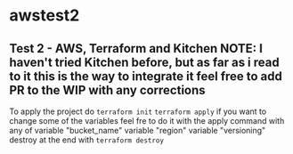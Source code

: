 # awstest2
Test 2 - AWS, Terraform and Kitchen
NOTE: I haven't tried Kitchen before, but as far as i read to it this is the way to integrate it
feel free to add PR to the WIP with any corrections
---
To apply the project do 
`terraform init`
`terraform apply`
if you want to change some of the variables feel fre to do it with the apply command with any of
variable "bucket_name" 
variable "region" 
variable "versioning"
destroy at the end with 
`terraform destroy`